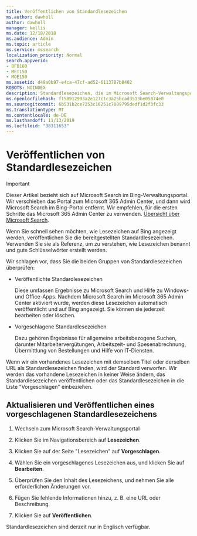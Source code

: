 ```yaml
---
title: Veröffentlichen von Standardlesezeichen
ms.author: dawholl
author: dawholl
manager: kellis
ms.date: 12/18/2018
ms.audience: Admin
ms.topic: article
ms.service: mssearch
localization_priority: Normal
search.appverid:
- BFB160
- MET150
- MOE150
ms.assetid: d49a0b97-e4ca-47cf-ad52-6113787b8402
ROBOTS: NOINDEX
description: Standardlesezeichen, die im Microsoft Search-Verwaltungsportal verfügbar sind
ms.openlocfilehash: f158912993a2e127c1c3a25bcad3513be05874e0
ms.sourcegitcommit: 6b531b2ce7253c16251c7089795dedf1d2f3fc33
ms.translationtype: MT
ms.contentlocale: de-DE
ms.lasthandoff: 11/13/2019
ms.locfileid: "38311653"
---
```

# <a name="publish-default-bookmarks"></a>Veröffentlichen von Standardlesezeichen

> [!IMPORTANT]
> Dieser Artikel bezieht sich auf Microsoft Search im Bing-Verwaltungsportal. Wir verschieben das Portal zum Microsoft 365 Admin Center, und dann wird Microsoft Search im Bing-Portal entfernt. Wir empfehlen, für die ersten Schritte das Microsoft 365 Admin Center zu verwenden. [Übersicht über Microsoft Search](overview-microsoft-search.md).

Wenn Sie schnell sehen möchten, wie Lesezeichen auf Bing angezeigt werden, veröffentlichen Sie die bereitgestellten Standardlesezeichen. Verwenden Sie sie als Referenz, um zu verstehen, wie Lesezeichen benannt und gute Schlüsselwörter erstellt werden.
  
Wir schlagen vor, dass Sie die beiden Gruppen von Standardlesezeichen überprüfen:
  
- Veröffentlichte Standardlesezeichen
    
    Diese umfassen Ergebnisse zu Microsoft Search und Hilfe zu Windows- und Office-Apps. Nachdem Microsoft Search im Microsoft 365 Admin Center aktiviert wurde, werden diese Lesezeichen automatisch veröffentlicht und auf Bing angezeigt. Sie können sie jederzeit bearbeiten oder löschen.
    
- Vorgeschlagene Standardlesezeichen
    
    Dazu gehören Ergebnisse für allgemeine arbeitsbezogene Suchen, darunter Mitarbeitervergütungen, Arbeitszeit- und Spesenabrechnung, Übermittlung von Bestellungen und Hilfe von IT-Diensten.
    
Wenn wir ein vorhandenes Lesezeichen mit demselben Titel oder derselben URL als Standardlesezeichen finden, wird der Standard verworfen. Wir werden das vorhandene Lesezeichen in keiner Weise ändern, das Standardlesezeichen veröffentlichen oder das Standardlesezeichen in die Liste "Vorgeschlagen" einbeziehen.
  
## <a name="update-and-publish-a-default-suggested-bookmark"></a>Aktualisieren und Veröffentlichen eines vorgeschlagenen Standardlesezeichens

1. Wechseln zum Microsoft Search-Verwaltungsportal
    
2. Klicken Sie im Navigationsbereich auf **Lesezeichen**.
    
3. Klicken Sie auf der Seite "Lesezeichen" auf **Vorgeschlagen**.
    
4. Wählen Sie ein vorgeschlagenes Lesezeichen aus, und klicken Sie auf **Bearbeiten**.
    
5. Überprüfen Sie den Inhalt des Lesezeichens, und nehmen Sie alle erforderlichen Änderungen vor.
    
6. Fügen Sie fehlende Informationen hinzu, z. B. eine URL oder Beschreibung.
    
7. Klicken Sie auf **Veröffentlichen**.
    
Standardlesezeichen sind derzeit nur in Englisch verfügbar. 

  

